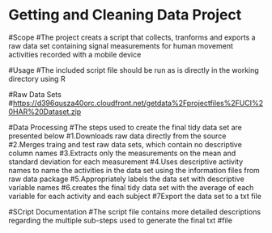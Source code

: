 # Getting and Cleaning Data Project

#Scope
#The project creats a script that collects, tranforms and exports a raw data set containing signal measurements for human movement activities recorded with a mobile device

#Usage
#The included script file should be run as is directly in the working directory using R 

#Raw Data Sets
#https://d396qusza40orc.cloudfront.net/getdata%2Fprojectfiles%2FUCI%20HAR%20Dataset.zip

#Data Processing
#The steps used to create the final tidy data set are presented below
#1.Downloads raw data directly from the source
#2.Merges traing and test raw data sets, which contain no descriptive column names
#3.Extracts only the measurements on the mean and standard deviation for each measurement 
#4.Uses descriptive activity names to name the activities in the data set using the information files from raw data package
#5.Appropriately labels the data set with descriptive variable names
#6.creates the final tidy data set with the average of each variable for each activity and each subject
#7Export the data set to a txt file

#SCript Documentation
#The script file contains more detailed descriptions regarding the multiple sub-steps used to generate the final txt #file 